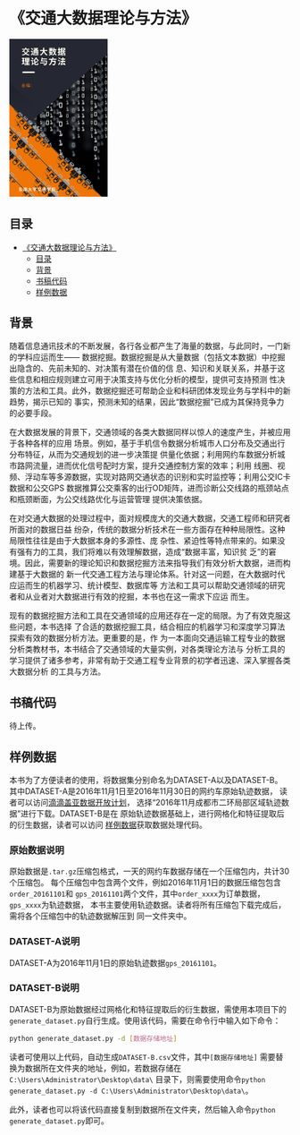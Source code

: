 # 《交通大数据理论与方法》

<img src="./images/cover.png" width="35%">

## 目录

- [《交通大数据理论与方法》](#交通大数据理论与方法)
  - [目录](#目录)
  - [背景](#背景)
  - [书稿代码](#书稿代码)
  - [样例数据](#样例数据)

## 背景

随着信息通讯技术的不断发展，各行各业都产生了海量的数据，与此同时，一门新的学科应运而生——
数据挖掘。数据挖掘是从大量数据（包括文本数据）中挖掘出隐含的、先前未知的、对决策有潜在价值的信
息、知识和关联关系，并基于这些信息和相应规则建立可用于决策支持与优化分析的模型，提供可支持预测
性决策的方法和工具。此外，数据挖掘还可帮助企业和科研团体发现业务与学科中的新趋势，揭示已知的
事实，预测未知的结果，因此“数据挖掘”已成为其保持竞争力的必要手段。

在大数据发展的背景下，交通领域的各类大数据同样以惊人的速度产生，并被应用于各种各样的应用
场景。例如，基于手机信令数据分析城市人口分布及交通出行分布特征，从而为交通规划的进一步决策提
供量化依据；利用网约车数据分析城市路网流量，进而优化信号配时方案，提升交通控制方案的效率；利用
线圈、视频、浮动车等多源数据，实现对路网交通状态的识别和实时监控等；利用公交IC卡数据和公交GPS
数据推算公交乘客的出行OD矩阵，进而诊断公交线路的瓶颈站点和瓶颈断面，为公交线路优化与运营管理
提供决策依据。

在对交通大数据的处理过程中，面对规模庞大的交通大数据，交通工程师和研究者所面对的数据日益
纷杂，传统的数据分析技术在一些方面存在种种局限性。这种局限性往往是由于大数据本身的多源性、庞
杂性、紧迫性等特点带来的。如果没有强有力的工具，我们将难以有效理解数据，造成“数据丰富，知识贫
乏”的窘境。因此，需要新的理论知识和数据挖掘方法来指导我们有效分析大数据，进而构建基于大数据的
新一代交通工程方法与理论体系。针对这一问题，在大数据时代应运而生的机器学习、统计模型、数据库等
方法和工具可以帮助交通领域的研究者和从业者对大数据进行有效的挖掘，本书也在这一需求下应运
而生。

现有的数据挖掘方法和工具在交通领域的应用还存在一定的局限。为了有效克服这些问题，本书选择
了合适的数据挖掘工具，结合相应的机器学习和深度学习算法探索有效的数据分析方法。更重要的是，作
为一本面向交通运输工程专业的数据分析类教材书，本书结合了交通领域的大量实例，对各类理论方法与
分析工具的学习提供了诸多参考，非常有助于交通工程专业背景的初学者迅速、深入掌握各类大数据分析
的工具与方法。


## 书稿代码

待上传。

## 样例数据

本书为了方便读者的使用，将数据集分别命名为DATASET-A以及DATASET-B。
其中DATASET-A是2016年11月1日至2016年11月30日的网约车原始轨迹数据，
读者可以访问[滴滴盖亚数据开放计划](https://outreach.didichuxing.com/app-vue/dataList)，
选择“2016年11月成都市二环局部区域轨迹数据”进行下载。DATASET-B是在
原始轨迹数据基础上，进行网格化和特征提取后的衍生数据，读者可以访问
[样例数据](./样例数据)获取数据处理代码。

### 原始数据说明

原始数据是`.tar.gz`压缩包格式，一天的网约车数据存储在一个压缩包内，共计30个压缩包。
每个压缩包中包含两个文件，例如2016年11月1日的数据压缩包包含`order_20161101`和
`gps_20161101`两个文件，其中`order_xxxx`为订单数据，`gps_xxxx`为轨迹数据，
本书主要使用轨迹数据。读者将所有压缩包下载完成后，需将各个压缩包中的轨迹数据解压到
同一文件夹中。

### DATASET-A说明

DATASET-A为2016年11月1日的原始轨迹数据`gps_20161101`。

### DATASET-B说明

DATASET-B为原始数据经过网格化和特征提取后的衍生数据，需使用本项目下的
`generate_dataset.py`自行生成。使用该代码，需要在命令行中输入如下命令：

```bash
python generate_dataset.py -d [数据存储地址]
```

读者可使用以上代码，自动生成`DATASET-B.csv`文件，其中`[数据存储地址]`
需要替换为数据所在文件夹的地址，例如，若数据存储在`C:\Users\Administrator\Desktop\data\`
目录下，则需要使用命令`python generate_dataset.py -d C:\Users\Administrator\Desktop\data\`。

此外，读者也可以将该代码直接复制到数据所在文件夹，然后输入命令`python generate_dataset.py`即可。